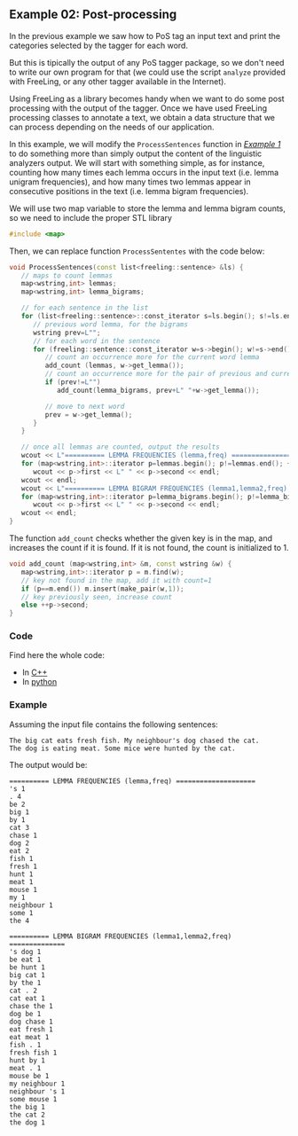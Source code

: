 
## Example 02: Post-processing

In the previous example  we saw how to PoS tag an input text and print the categories selected by the tagger for each word.

But this is tipically the output of any PoS tagger package, so we don't need to write our own program for that (we could use the script `analyze` provided with FreeLing, or any other tagger available in the Internet).

Using FreeLing as a library becomes handy when we want to do some post processing with the output of the tagger.
Once we have used FreeLing processing classes to annotate a text, we obtain a data structure that we can process depending on the needs of our application.

In this example, we will modify the `ProcessSentences` function in [*Example 1*](./example01.md) to do something more than simply output the content of the linguistic analyzers output. We will start with something simple, as for instance, counting how many times each lemma occurs in the input text (i.e. lemma unigram frequencies), and how many times two lemmas appear in consecutive positions in the text (i.e. lemma bigram frequencies).

We will use two map variable to store the lemma and lemma bigram counts, so we need to include the proper STL library
```C++
#include <map>
```

Then, we can replace function `ProcessSententes` with the code below:
```C++
void ProcessSentences(const list<freeling::sentence> &ls) {
   // maps to count lemmas
   map<wstring,int> lemmas;
   map<wstring,int> lemma_bigrams;

   // for each sentence in the list
   for (list<freeling::sentence>::const_iterator s=ls.begin(); s!=ls.end(); ++s) {
      // previous word lemma, for the bigrams
      wstring prev=L"";
      // for each word in the sentence
      for (freeling::sentence::const_iterator w=s->begin(); w!=s->end(); ++w) {
         // count an occurrence more for the current word lemma
		 add_count (lemmas, w->get_lemma());
         // count an occurrence more for the pair of previous and current word lemmas.
         if (prev!=L"")
            add_count(lemma_bigrams, prev+L" "+w->get_lemma());

         // move to next word
         prev = w->get_lemma();
      }
   }

   // once all lemmas are counted, output the results
   wcout << L"========== LEMMA FREQUENCIES (lemma,freq) ====================" << endl;
   for (map<wstring,int>::iterator p=lemmas.begin(); p!=lemmas.end(); ++p)
   	  wcout << p->first << L" " << p->second << endl;  
   wcout << endl;
   wcout << L"========== LEMMA BIGRAM FREQUENCIES (lemma1,lemma2,freq) ==============" << endl;
   for (map<wstring,int>::iterator p=lemma_bigrams.begin(); p!=lemma_bigrams.end(); ++p)
   	  wcout << p->first << L" " << p->second << endl;  
   wcout << endl;
}
```

The function `add_count` checks whether the given key is in the map, and increases the count if it is found.  If it is not found, the count is initialized to 1.
```C++
void add_count (map<wstring,int> &m, const wstring &w) {
   map<wstring,int>::iterator p = m.find(w);
   // key not found in the map, add it with count=1
   if (p==m.end()) m.insert(make_pair(w,1));
   // key previously seen, increase count
   else ++p->second;
}
```


### Code

Find here the whole code:
 - In [C++](code/example02.cc.md)
 - In [python](code/example02.py.md)


### Example

Assuming the input file contains the following sentences:

    The big cat eats fresh fish. My neighbour's dog chased the cat.
    The dog is eating meat. Some mice were hunted by the cat.

The output would be:
```
========== LEMMA FREQUENCIES (lemma,freq) ====================
's 1
. 4
be 2
big 1
by 1
cat 3
chase 1
dog 2
eat 2
fish 1
fresh 1
hunt 1
meat 1
mouse 1
my 1
neighbour 1
some 1
the 4

========== LEMMA BIGRAM FREQUENCIES (lemma1,lemma2,freq) ==============
's dog 1
be eat 1
be hunt 1
big cat 1
by the 1
cat . 2
cat eat 1
chase the 1
dog be 1
dog chase 1
eat fresh 1
eat meat 1
fish . 1
fresh fish 1
hunt by 1
meat . 1
mouse be 1
my neighbour 1
neighbour 's 1
some mouse 1
the big 1
the cat 2
the dog 1
```
